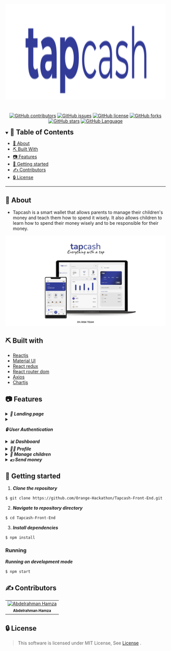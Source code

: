 <div align="center">
<img height="300" src="./screenshots/Blue logo.svg">
<h1/>
</div>


<div align="center">

[![GitHub contributors](https://img.shields.io/github/contributors/Orange-Hackathon/Tapcash-Front-End)](https://github.com/Orange-Hackathon/Tapcash-Front-End/contributors)
[![GitHub issues](https://img.shields.io/github/issues/Orange-Hackathon/Tapcash-Front-End)](https://github.com/Orange-Hackathon/Tapcash-Front-End/issues)
[![GitHub license](https://img.shields.io/github/license/Orange-Hackathon/Tapcash-Front-End)](https://github.com/Orange-Hackathon/Tapcash-Front-End/blob/master/LICENSE)
[![GitHub forks](https://img.shields.io/github/forks/Orange-Hackathon/Tapcash-Front-End)](https://github.com/Orange-Hackathon/Tapcash-Front-End/network)
[![GitHub stars](https://img.shields.io/github/stars/Orange-Hackathon/Tapcash-Front-End)](https://github.com/Orange-Hackathon/Tapcash-Front-End/stargazers)
[![GitHub Language](https://img.shields.io/github/languages/top/Orange-Hackathon/Tapcash-Front-End)](https://img.shields.io/github/languages/count/Orange-Hackathon/Tapcash-Front-End)

</div>

<details open="open">
<summary>
<h2 style="display:inline">📝 Table of Contents</h2>
</summary>

- [📑 About](#about)
- [⛏️ Built With](#built-with)
- [📷 Features](#features)
- [🏁 Getting started](#getting-started)
- [✍️ Contributors](#contributors)
- [🔒 License](#license)

</details>

---

## 📑 About

- Tapcash is a smart wallet that allows parents to manage their children's money and teach them how to spend it wisely. It also allows children to learn how to spend their money wisely and to be responsible for their money.


<img src="./screenshots/tabcash.jpg">


## ⛏️ Built with

- [Reactjs](https://reactjs.org/)
- [Material UI](https://mui.com/)
- [React redux](https://react-redux.js.org/)
- [React router dom](https://reactrouter.com/en/main)
- [Axios](https://axios-http.com/docs/intro)
- [Chartjs](https://www.chartjs.org/docs/latest/)

## 📷 Features


</details>

<details>
<summary>
<h4 style="display:inline">
<strong><em> 🛬 Landing page</em></strong></h4>
</summary>


<img src="./screenshots/Landing page.jpeg"/>

</details>

<details>
<summary>
<h4 style="display:inline">


<strong><em>🔒 User Authentication</em></strong></h4>
</summary>

- Sign up
- Login in
- Forget Pin

<img src="./screenshots/signup1.png">
<img src="./screenshots/signup2.png">
<img src="./screenshots/signup3.png">
<img src="./screenshots/login.png">
<img src="./screenshots/forget pin.png">
<img src="./screenshots/forget pin2.png">
<img src="./screenshots/forget pin3.png">

</details>

<details>
<summary>
<h4 style="display:inline">
<strong><em> 📊 Dashboard </em></strong></h4>
</summary>

- Your Balance
- Send money
- Payments
- Insights
- Transactions
- Manage children

<img src="./screenshots/dashboard1.png"/>
<img src="./screenshots/dashboard2.png"/>


</details>

<details>
<summary>
<h4 style="display:inline">
<strong><em> 🙍‍♂️ Profile</em></strong></h4>
</summary>

- Your Information


<img src="./screenshots/profile.png"/>

</details>

<details>
<summary>
<h4 style="display:inline">
<strong><em> 👶 Manage children</em></strong></h4>
</summary>

- Balance
- Limit
- Allowance
- Manage categories
- Recent transactions


<img src="./screenshots/children.png"/>

</details>

<details>
<summary>
<h4 style="display:inline">
<strong><em> 💵 Send money</em></strong></h4>
</summary>

- Balance
- Limit
- Allowance
- Manage categories
- Recent transactions


<img src="./screenshots/send 1.png"/>
<img src="./screenshots/send 2.png"/>
<img src="./screenshots/send 3.png"/>

</details>


## 🏁 Getting started

1. **_Clone the repository_**

```sh
$ git clone https://github.com/Orange-Hackathon/Tapcash-Front-End.git
```

2. **_Navigate to repository directory_**

```sh
$ cd Tapcash-Front-End
```

3. **_Install dependencies_**

```sh
$ npm install
```

### Running

**_Running on development mode_**

```sh
$ npm start
```
## ✍️ Contributors

<table>
  <tr>

<td align="center">
<a href="https://github.com/Abd-ELrahmanHamza" target="_black">
<img src="https://avatars.githubusercontent.com/u/68310502?v=4" width="150px;" alt="Abdelrahman Hamza"/><br /><sub><b>Abdelrahman Hamza</b></sub></a><br />
</td>
</tr>
</table>

## 🔒 License <a name = "license"></a>

> This software is licensed under MIT License, See [License](https://github.com/Orange-Hackathon/Tapcash-Front-End/blob/main/LICENSE) .
